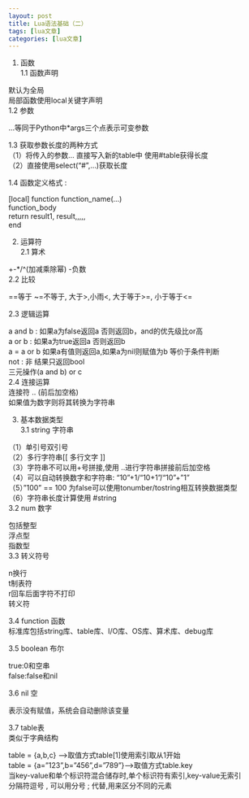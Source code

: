 ```yaml
---
layout: post
title: Lua语法基础（二） 
tags: [lua文章]
categories: [lua文章]
---
```

  1. 函数  
1.1 函数声明

默认为全局  
局部函数使用local关键字声明  
1.2 参数

…等同于Python中*args三个点表示可变参数  

1.3 获取参数长度的两种方式  
（1）将传入的参数… 直接写入新的table中 使用#table获得长度  
（2）直接使用select(“#”,…)获取长度

1.4 函数定义格式 :

[local] function function_name(…)  
function_body  
return result1, result,,,,,  
end

  2. 运算符  
2.1 算术

+-*/^(加减乘除幂) -负数  
2.2 比较

==等于 ~=不等于, 大于>,小雨<, 大于等于>=, 小于等于<=

2.3 逻辑运算

a and b : 如果a为false返回a 否则返回b，and的优先级比or高  
a or b : 如果a为true返回a 否则返回b  
a = a or b 如果a有值则返回a,如果a为nil则赋值为b 等价于条件判断  
not : 非 结果只返回bool  
三元操作(a and b) or c  
2.4 连接运算  
连接符 .. (前后加空格)  
如果值为数字则将其转换为字符串

  3. 基本数据类型  
3.1 string 字符串

（1）单引号双引号  
（2）多行字符串[[ 多行文字 ]]  
（3）字符串不可以用+号拼接,使用 ..进行字符串拼接前后加空格  
（4）可以自动转换数字和字符串: “10”+1/“10+1”/“10”+”1”  
（5）”100” == 100 为false可以使用tonumber/tostring相互转换数据类型  
（6）字符串长度计算使用 #string  
3.2 num 数字

包括整型  
浮点型  
指数型  
3.3 转义符号

n换行  
t制表符  
r回车后面字符不打印  
转义符

3.4 function 函数  
标准库包括string库、table库、I/O库、OS库、算术库、debug库

3.5 boolean 布尔

true:0和空串  
false:false和nil

3.6 nil 空

表示没有赋值，系统会自动删除该变量

3.7 table表  
类似于字典结构

table = {a,b,c} –>取值方式table[1]使用索引取从1开始  
table = {a=”123”,b=”456”,d=”789”}–>取值方式table.key  
当key-value和单个标识符混合储存时,单个标识符有索引,key-value无索引  
分隔符逗号 , 可以用分号 ; 代替,用来区分不同的元素